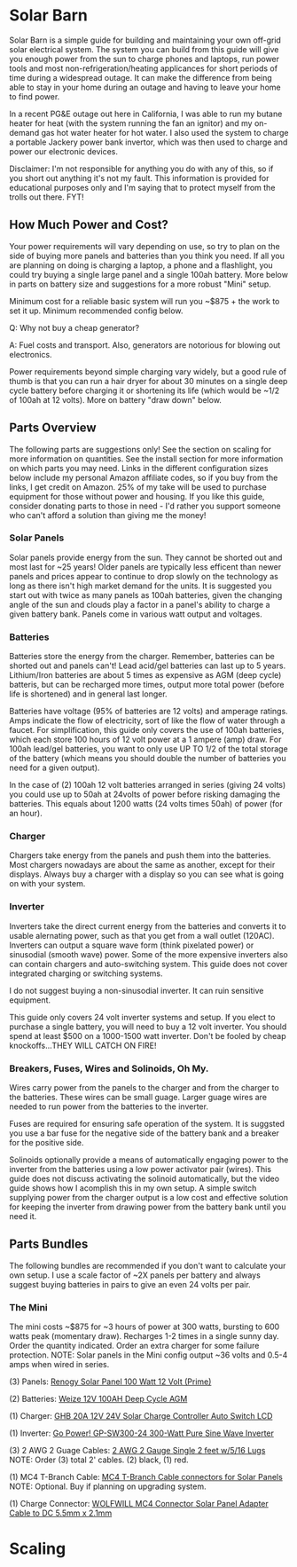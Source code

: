 # Solar Barn
Solar Barn is a simple guide for building and maintaining your own off-grid solar electrical system. The system you can build from this guide will give you enough power from the sun to charge phones and laptops, run power tools and most non-refrigeration/heating applicances for short periods of time during a widespread outage. It can make the difference from being able to stay in your home during an outage and having to leave your home to find power.

In a recent PG&E outage out here in California, I was able to run my butane heater for heat (with the system running the fan an ignitor) and my on-demand gas hot water heater for hot water. I also used the system to charge a portable Jackery power bank invertor, which was then used to charge and power our electronic devices.

Disclaimer: I'm not responsible for anything you do with any of this, so if you short out anything it's not my fault. This information is provided for educational purposes only and I'm saying that to protect myself from the trolls out there. FYT!

## How Much Power and Cost?
Your power requirements will vary depending on use, so try to plan on the side of buying more panels and batteries than you think you need. If all you are planning on doing is charging a laptop, a phone and a flashlight, you could try buying a single large panel and a single 100ah battery. More below in parts on battery size and suggestions for a more robust "Mini" setup.

Minimum cost for a reliable basic system will run you ~$875 + the work to set it up. Minimum recommended config below.

Q: Why not buy a cheap generator?

A: Fuel costs and transport. Also, generators are notorious for blowing out electronics.

Power requirements beyond simple charging vary widely, but a good rule of thumb is that you can run a hair dryer for about 30 minutes on a single deep cycle battery before charging it or shortening its life (which would be ~1/2 of 100ah at 12 volts). More on battery "draw down" below.

## Parts Overview
The following parts are suggestions only! See the section on scaling for more information on quantities. See the install section for more information on which parts you may need. Links in the different configuration sizes below include my personal Amazon affiliate codes, so if you buy from the links, I get credit on Amazon. 25% of my take will be used to purchase equipment for those without power and housing. If you like this guide, consider donating parts to those in need - I'd rather you support someone who can't afford a solution than giving me the money!

### Solar Panels
Solar panels provide energy from the sun. They cannot be shorted out and most last for ~25 years! Older panels are typically less efficent than newer panels and prices appear to continue to drop slowly on the technology as long as there isn't high market demand for the units. It is suggested you start out with twice as many panels as 100ah batteries, given the changing angle of the sun and clouds play a factor in a panel's ability to charge a given battery bank. Panels come in various watt output and voltages.

### Batteries 
Batteries store the energy from the charger. Remember, batteries can be shorted out and panels can't! Lead acid/gel batteries can last up to 5 years. Lithium/Iron batteries are about 5 times as expensive as AGM (deep cycle) batteris, but can be recharged more times, output more total power (before life is shortened) and in general last longer.

Batteries have voltage (95% of batteries are 12 volts) and amperage ratings. Amps indicate the flow of electricity, sort of like the flow of water through a faucet. For simplification, this guide only covers the use of 100ah batteries, which each store 100 hours of 12 volt power at a 1 ampere (amp) draw. For 100ah lead/gel batteries, you want to only use UP TO 1/2 of the total storage of the battery (which means you should double the number of batteries you need for a given output).

In the case of (2) 100ah 12 volt batteries arranged in series (giving 24 volts) you could use up to 50ah at 24volts of power before risking damaging the batteries. This equals about 1200 watts (24 volts times 50ah) of power (for an hour).

### Charger
Chargers take energy from the panels and push them into the batteries. Most chargers nowadays are about the same as another, except for their displays. Always buy a charger with a display so you can see what is going on with your system.

### Inverter
Inverters take the direct current energy from the batteries and converts it to usable alernating power, such as that you get from a wall outlet (120AC). Inverters can output a square wave form (think pixelated power) or sinusodial (smooth wave) power. Some of the more expensive inverters also can contain chargers and auto-switching system. This guide does not cover integrated charging or switching systems.

I do not suggest buying a non-sinusodial inverter. It can ruin sensitive equipment.

This guide only covers 24 volt inverter systems and setup. If you elect to purchase a single battery, you will need to buy a 12 volt inverter. You should spend at least $500 on a 1000-1500 watt inverter. Don't be fooled by cheap knockoffs...THEY WILL CATCH ON FIRE!

### Breakers, Fuses, Wires and Solinoids, Oh My.
Wires carry power from the panels to the charger and from the charger to the batteries. These wires can be small guage. Larger guage wires are needed to run power from the batteries to the inverter.

Fuses are required for ensuring safe operation of the system. It is suggsted you use a bar fuse for the negative side of the battery bank and a breaker for the positive side.

Solinoids optionally provide a means of automatically engaging power to the inverter from the batteries using a low power activator pair (wires). This guide does not discuss activating the solinoid automatically, but the video guide shows how I acomplish this in my own setup. A simple switch supplying power from the charger output is a low cost and effective solution for keeping the inverter from drawing power from the battery bank until you need it.

## Parts Bundles
The following bundles are recommended if you don't want to calculate your own setup. I use a scale factor of ~2X panels per battery and always suggest buying batteries in pairs to give an even 24 volts per pair.

### The Mini
The mini costs ~$875 for ~3 hours of power at 300 watts, bursting to 600 watts peak (momentary draw). Recharges 1-2 times in a single sunny day. Order the quantity indicated. Order an extra charger for some failure protection. NOTE: Solar panels in the Mini config output ~36 volts and 0.5-4 amps when wired in series.

(3) Panels: [Renogy Solar Panel 100 Watt 12 Volt (Prime)](https://www.amazon.com/dp/B07GF5JY35/ref=psdc_2236628011_t1_B00AQQAAQW)

(2) Batteries: [Weize 12V 100AH Deep Cycle AGM](https://www.amazon.com/Weize-100AH-Cycle-Battery-Solar/dp/B07SW353M8/) 

(1) Charger: [GHB 20A 12V 24V Solar Charge Controller Auto Switch LCD](https://www.amazon.com/GHB-Controller-Intelligent-Temperature-Compensation/dp/B01LZZMDSQ/)

(1) Inverter: [Go Power! GP-SW300-24 300-Watt Pure Sine Wave Inverter](https://www.amazon.com/Go-Power-GP-SW300-24-300-Watt-Inverter/dp/B00153CXVA/)

(3) 2 AWG 2 Guage Cables: [2 AWG 2 Gauge Single 2 feet w/5/16 Lugs](https://www.amazon.com/Single-Copper-PowerFlex-Battery-Inverter/dp/B072MVYZV2/) 
NOTE: Order (3) total 2' cables. (2) black, (1) red.

(1) MC4 T-Branch Cable: [MC4 T-Branch Cable connectors for Solar Panels](https://www.amazon.com/T-Branch-connectors-photovoltaic-Systems-Connector/dp/B07S32Z985)
NOTE: Optional. Buy if planning on upgrading system.

(1) Charge Connector: [WOLFWILL MC4 Connector Solar Panel Adapter Cable to DC 5.5mm x 2.1mm](https://www.amazon.com/dp/B07GFJM8LW/)

# Scaling

